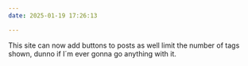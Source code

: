 ```yaml
---
date: 2025-01-19 17:26:13

---
```

This site can now add buttons to posts as well limit the number of tags shown, dunno if I´m ever gonna go anything with it.


